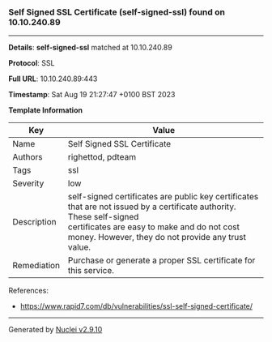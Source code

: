 ### Self Signed SSL Certificate (self-signed-ssl) found on 10.10.240.89

----
**Details**: **self-signed-ssl** matched at 10.10.240.89

**Protocol**: SSL

**Full URL**: 10.10.240.89:443

**Timestamp**: Sat Aug 19 21:27:47 +0100 BST 2023

**Template Information**

| Key | Value |
| --- | --- |
| Name | Self Signed SSL Certificate |
| Authors | righettod, pdteam |
| Tags | ssl |
| Severity | low |
| Description | self-signed certificates are public key certificates that are not issued by a certificate authority. These self-signed<br>certificates are easy to make and do not cost money. However, they do not provide any trust value.<br> |
| Remediation | Purchase or generate a proper SSL certificate for this service.<br> |

References: 
- https://www.rapid7.com/db/vulnerabilities/ssl-self-signed-certificate/

----

Generated by [Nuclei v2.9.10](https://github.com/projectdiscovery/nuclei)